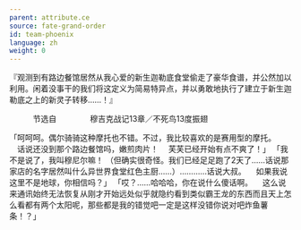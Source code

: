 ```yaml
---
parent: attribute.ce
source: fate-grand-order
id: team-phoenix
language: zh
weight: 0
---
```


『观测到有路边餐馆居然从我心爱的新生迦勒底食堂偷走了豪华食谱，并公然加以利用。闲着没事干的我们将这定义为简易特异点，并以勇敢地执行了建立于新生迦勒底之上的新灵子转移……！』

　　　节选自
　　　　穆吉克战记13章／不死鸟13度振翅



「呵呵呵。偶尔骑骑这种摩托也不错。不过，我比较喜欢的是赛用型的摩托。
　话说还没到那个路边餐馆吗，嫩煎肉片！
　芙芙已经开始有点不爽了！」
「我不是说了，我叫穆尼尔嘛！
（但确实很奇怪。我们已经足足跑了2天了……话说那家店的名字居然叫什么异世界食堂红色主厨……）…………话说大叔。
　如果我说这里不是地球，你相信吗？」
「哎？……哈哈哈，你在说什么傻话啊。
　这么说来通讯始终无法恢复从刚才开始远处似乎就隐约看到类似霸王龙的东西而且天上怎么看都有两个太阳呢，那些都是我的错觉吧一定是这样没错你说对吧炸鱼薯条！？」
